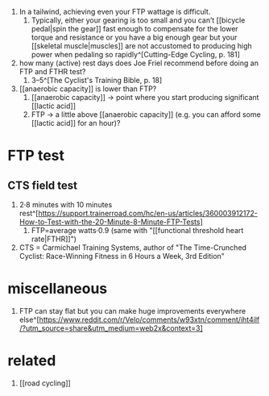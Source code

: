 1. In a tailwind, achieving even your FTP wattage is difficult.
	1. Typically, either your gearing is too small and you can’t [[bicycle pedal|spin the gear]] fast enough to compensate for the lower torque and resistance or you have a big enough gear but your [[skeletal muscle|muscles]] are not accustomed to producing high power when pedaling so rapidly^[Cutting-Edge Cycling, p. 181]
2. how many (active) rest days does Joe Friel recommend before doing an FTP and FTHR test?
	1. 3–5^[The Cyclist's Training Bible, p. 18]
3. [[anaerobic capacity]] is lower than FTP?
	1. [[anaerobic capacity]] → point where you start producing significant [[lactic acid]]
	2. FTP → a little above [[anaerobic capacity]] (e.g. you can afford some [[lactic acid]] for an hour)?

# FTP test
## CTS field test
1. 2·8 minutes with 10 minutes rest^[https://support.trainerroad.com/hc/en-us/articles/360003912172-How-to-Test-with-the-20-Minute-8-Minute-FTP-Tests]
	1. FTP=average watts·0.9 (same with "[[functional threshold heart rate|FTHR]]")
2. CTS = Carmichael Training Systems, author of "The Time-Crunched Cyclist: Race-Winning Fitness in 6 Hours a Week, 3rd Edition"

# miscellaneous
1. FTP can stay flat but you can make huge improvements everywhere else^[https://www.reddit.com/r/Velo/comments/w93xtn/comment/iht4ilf/?utm_source=share&utm_medium=web2x&context=3]

# related
1. [[road cycling]]